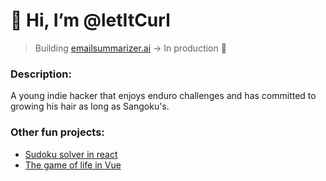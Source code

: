 # 👋 Hi, I’m @letItCurl
> Building [emailsummarizer.ai](https://emailsummarizer.ai) -> In production 🚀

### Description:
A young indie hacker that enjoys enduro challenges and has committed to growing his hair as long as Sangoku's.

### Other fun projects:
- [Sudoku solver in react](https://sudoku-binchmarking.firebaseapp.com/)
- [The game of life in Vue](https://gameoflife-ts.web.app/)

<!---
letItCurl/letItCurl is a ✨ special ✨ repository because its `README.md` (this file) appears on your GitHub profile.
You can click the Preview link to take a look at your changes.
--->
